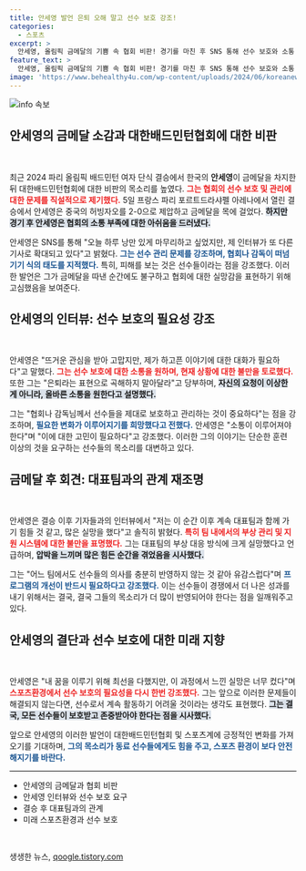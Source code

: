 ```yaml
---
title: 안세영 발언 은퇴 오해 말고 선수 보호 강조!
categories:
  - 스포츠
excerpt: >
  안세영, 올림픽 금메달의 기쁨 속 협회 비판! 경기를 마친 후 SNS 통해 선수 보호와 소통 필요성을 강조하며 은퇴 언급. 다른 해석 말아달라며 대화의 중요성 강조해 팬들 관심 집중!
feature_text: >
  안세영, 올림픽 금메달의 기쁨 속 협회 비판! 경기를 마친 후 SNS 통해 선수 보호와 소통 필요성을 강조하며 은퇴 언급. 다른 해석 말아달라며 대화의 중요성 강조해 팬들 관심 집중!
image: 'https://www.behealthy4u.com/wp-content/uploads/2024/06/koreanews.jpg'
---
```


<p><img src="https://www.behealthy4u.com/wp-content/uploads/2024/06/koreanews.jpg" alt="info 속보" /></p>

<h2 data-ke-size="size26">안세영의 금메달 소감과 대한배드민턴협회에 대한 비판</h2>

<p data-ke-size="size16">&nbsp;</p> 

<p>최근 2024 파리 올림픽 배드민턴 여자 단식 결승에서 한국의 <b>안세영</b>이 금메달을 차지한 뒤 대한배드민턴협회에 대한 비판의 목소리를 높였다. <b><span style="color: #ee2323;">그는 협회의 선수 보호 및 관리에 대한 문제를 직설적으로 제기했다.</span></b> 5일 프랑스 파리 포르트드라샤펠 아레나에서 열린 결승에서 안세영은 중국의 허빙자오를 2-0으로 제압하고 금메달을 목에 걸었다. <b><span style="background-color: #21538527;">하지만 경기 후 안세영은 협회의 소통 부족에 대한 아쉬움을 드러냈다.</span></b> </p>

<p>안세영은 SNS를 통해 "오늘 하루 낭만 있게 마무리하고 싶었지만, 제 인터뷰가 또 다른 기사로 확대되고 있다"고 밝혔다. <b><span style="color: #1a5490;">그는 선수 관리 문제를 강조하며, 협회나 감독이 떠넘기기 식의 태도를 지적했다.</span></b> 특히, 피해를 보는 것은 선수들이라는 점을 강조했다. 이러한 발언은 그가 금메달을 따낸 순간에도 불구하고 협회에 대한 실망감을 표현하기 위해 고심했음을 보여준다.</p>

<h2 data-ke-size="size26">안세영의 인터뷰: 선수 보호의 필요성 강조</h2>

<p data-ke-size="size16">&nbsp;</p> 

<p>안세영은 "뜨거운 관심을 받아 고맙지만, 제가 하고픈 이야기에 대한 대화가 필요하다"고 말했다. <b><span style="color: #ee2323;">그는 선수 보호에 대한 소통을 원하며, 현재 상황에 대한 불만을 토로했다.</span></b> 또한 그는 "은퇴라는 표현으로 곡해하지 말아달라"고 당부하며, <b><span style="background-color: #21538527;">자신의 요청이 이상한 게 아니라, 올바른 소통을 원한다고 설명했다.</span></b> </p>

<p>그는 "협회나 감독님께서 선수들을 제대로 보호하고 관리하는 것이 중요하다"는 점을 강조하며, <b><span style="color: #1a5490;">필요한 변화가 이루어지기를 희망했다고 전했다.</span></b> 안세영은 "소통이 이루어져야 한다"며 "이에 대한 고민이 필요하다"고 강조했다. 이러한 그의 이야기는 단순한 훈련 이상의 것을 요구하는 선수들의 목소리를 대변하고 있다.</p>

<h2 data-ke-size="size26">금메달 후 회견: 대표팀과의 관계 재조명</h2>

<p data-ke-size="size16">&nbsp;</p> 

<p>안세영은 결승 이후 기자들과의 인터뷰에서 "저는 이 순간 이후 계속 대표팀과 함께 가기 힘들 것 같고, 많은 실망을 했다"고 솔직히 밝혔다. <b><span style="color: #ee2323;">특히 팀 내에서의 부상 관리 및 지원 시스템에 대한 불만을 표명했다.</span></b> 그는 대표팀의 부상 대응 방식에 크게 실망했다고 언급하며, <b><span style="background-color: #21538527;">압박을 느끼며 많은 힘든 순간을 겪었음을 시사했다.</span></b> </p>

<p>그는 "어느 팀에서도 선수들의 의사를 충분히 반영하지 않는 것 같아 유감스럽다"며 <b><span style="color: #1a5490;">프로그램의 개선이 반드시 필요하다고 강조했다.</span></b> 이는 선수들이 경쟁에서 더 나은 성과를 내기 위해서는 결국, 결국 그들의 목소리가 더 많이 반영되어야 한다는 점을 일깨워주고 있다.</p>

<h2 data-ke-size="size26">안세영의 결단과 선수 보호에 대한 미래 지향</h2>

<p data-ke-size="size16">&nbsp;</p> 

<p>안세영은 "내 꿈을 이루기 위해 최선을 다했지만, 이 과정에서 느낀 실망은 너무 컸다"며 <b><span style="color: #ee2323;">스포츠환경에서 선수 보호의 필요성을 다시 한번 강조했다.</span></b> 그는 앞으로 이러한 문제들이 해결되지 않는다면, 선수로서 계속 활동하기 어려울 것이라는 생각도 표현했다. <b><span style="background-color: #21538527;">그는 결국, 모든 선수들이 보호받고 존중받아야 한다는 점을 시사했다.</span></b> </p>

<p>앞으로 안세영의 이러한 발언이 대한배드민턴협회 및 스포츠계에 긍정적인 변화를 가져오기를 기대하며, <b><span style="color: #1a5490;">그의 목소리가 동료 선수들에게도 힘을 주고, 스포츠 환경이 보다 안전해지기를 바란다.</span></b> </p>

<hr style="height:1px; border:none; color:#000; background-color:#000;" />

<ul>
  <li>안세영의 금메달과 협회 비판</li>
  <li>안세영 인터뷰와 선수 보호 요구</li>
  <li>결승 후 대표팀과의 관계</li>
  <li>미래 스포츠환경과 선수 보호</li>
</ul>

<p data-ke-size="size16">&nbsp;</p>
생생한 뉴스, <a href="https://qoogle.tistory.com" rel="dofollow">qoogle.tistory.com</a>


